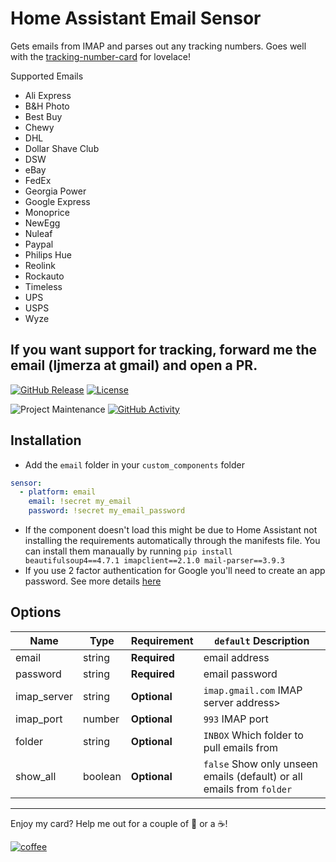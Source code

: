 # Home Assistant Email Sensor

Gets emails from IMAP and parses out any tracking numbers. Goes well with the [tracking-number-card](https://github.com/ljmerza/tracking-number-card) for lovelace!

Supported Emails
- Ali Express
- B&H Photo
- Best Buy
- Chewy
- DHL
- Dollar Shave Club
- DSW
- eBay
- FedEx
- Georgia Power 
- Google Express
- Monoprice
- NewEgg
- Nuleaf
- Paypal
- Philips Hue
- Reolink
- Rockauto
- Timeless
- UPS
- USPS
- Wyze


If you want support for tracking, forward me the email (ljmerza at gmail) and open a PR.
---

[![GitHub Release][releases-shield]][releases]
[![License][license-shield]](LICENSE.md)

![Project Maintenance][maintenance-shield]
[![GitHub Activity][commits-shield]][commits]

## Installation

* Add the `email` folder in your `custom_components` folder

```yaml
sensor:
  - platform: email
    email: !secret my_email
    password: !secret my_email_password
```

* If the component doesn't load this might be due to Home Assistant not installing the requirements automatically through the manifests file. You can install them manaually by running `pip install beautifulsoup4==4.7.1 imapclient==2.1.0 mail-parser==3.9.3`
* If you use 2 factor authentication for Google you'll need to create an app password. See more details [here](https://support.google.com/accounts/answer/185833?hl=en)


## Options

| Name        | Type    | Requirement  | `default` Description                                                 |
| ----------- | ------- | ------------ | --------------------------------------------------------------------- |
| email       | string  | **Required** | email address                                                         |
| password    | string  | **Required** | email password                                                        |
| imap_server | string  | **Optional** | `imap.gmail.com`  IMAP server address>                                |
| imap_port   | number  | **Optional** | `993` IMAP port                                                       |
| folder      | string  | **Optional** | `INBOX` Which folder to pull emails from                              |
| show_all    | boolean | **Optional** | `false` Show only unseen emails (default) or all emails from `folder` |


---

Enjoy my card? Help me out for a couple of :beers: or a :coffee:!

[![coffee](https://www.buymeacoffee.com/assets/img/custom_images/black_img.png)](https://www.buymeacoffee.com/JMISm06AD)


[commits-shield]: https://img.shields.io/github/commit-activity/y/ljmerza/ha-email-sensor.svg?style=for-the-badge
[commits]: https://github.com/ljmerza/ha-email-sensor/commits/master
[license-shield]: https://img.shields.io/github/license/ljmerza/ha-email-sensor.svg?style=for-the-badge
[maintenance-shield]: https://img.shields.io/badge/maintainer-Leonardo%20Merza%20%40ljmerza-blue.svg?style=for-the-badge
[releases-shield]: https://img.shields.io/github/release/ljmerza/ha-email-sensor.svg?style=for-the-badge
[releases]: https://github.com/ljmerza/ha-email-sensor/releases
